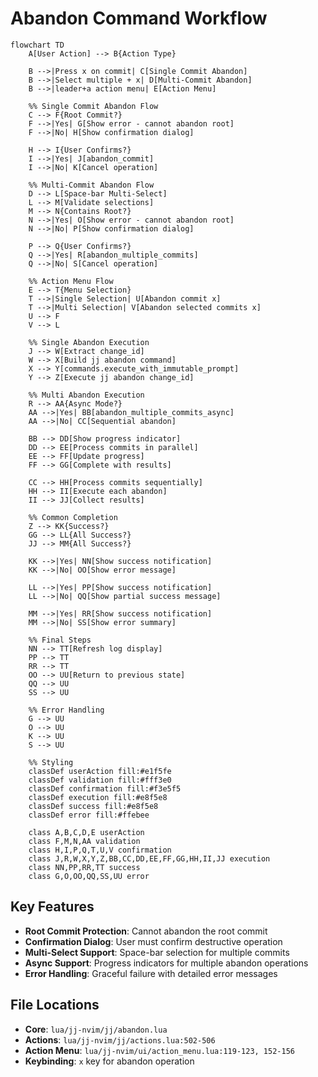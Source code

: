 # Abandon Command Workflow

```mermaid
flowchart TD
    A[User Action] --> B{Action Type}
    
    B -->|Press x on commit| C[Single Commit Abandon]
    B -->|Select multiple + x| D[Multi-Commit Abandon]
    B -->|leader+a action menu| E[Action Menu]
    
    %% Single Commit Abandon Flow
    C --> F{Root Commit?}
    F -->|Yes| G[Show error - cannot abandon root]
    F -->|No| H[Show confirmation dialog]
    
    H --> I{User Confirms?}
    I -->|Yes| J[abandon_commit]
    I -->|No| K[Cancel operation]
    
    %% Multi-Commit Abandon Flow
    D --> L[Space-bar Multi-Select]
    L --> M[Validate selections]
    M --> N{Contains Root?}
    N -->|Yes| O[Show error - cannot abandon root]
    N -->|No| P[Show confirmation dialog]
    
    P --> Q{User Confirms?}
    Q -->|Yes| R[abandon_multiple_commits]
    Q -->|No| S[Cancel operation]
    
    %% Action Menu Flow
    E --> T{Menu Selection}
    T -->|Single Selection| U[Abandon commit x]
    T -->|Multi Selection| V[Abandon selected commits x]
    U --> F
    V --> L
    
    %% Single Abandon Execution
    J --> W[Extract change_id]
    W --> X[Build jj abandon command]
    X --> Y[commands.execute_with_immutable_prompt]
    Y --> Z[Execute jj abandon change_id]
    
    %% Multi Abandon Execution
    R --> AA{Async Mode?}
    AA -->|Yes| BB[abandon_multiple_commits_async]
    AA -->|No| CC[Sequential abandon]
    
    BB --> DD[Show progress indicator]
    DD --> EE[Process commits in parallel]
    EE --> FF[Update progress]
    FF --> GG[Complete with results]
    
    CC --> HH[Process commits sequentially]
    HH --> II[Execute each abandon]
    II --> JJ[Collect results]
    
    %% Common Completion
    Z --> KK{Success?}
    GG --> LL{All Success?}
    JJ --> MM{All Success?}
    
    KK -->|Yes| NN[Show success notification]
    KK -->|No| OO[Show error message]
    
    LL -->|Yes| PP[Show success notification]
    LL -->|No| QQ[Show partial success message]
    
    MM -->|Yes| RR[Show success notification]
    MM -->|No| SS[Show error summary]
    
    %% Final Steps
    NN --> TT[Refresh log display]
    PP --> TT
    RR --> TT
    OO --> UU[Return to previous state]
    QQ --> UU
    SS --> UU
    
    %% Error Handling
    G --> UU
    O --> UU
    K --> UU
    S --> UU
    
    %% Styling
    classDef userAction fill:#e1f5fe
    classDef validation fill:#fff3e0
    classDef confirmation fill:#f3e5f5
    classDef execution fill:#e8f5e8
    classDef success fill:#e8f5e8
    classDef error fill:#ffebee
    
    class A,B,C,D,E userAction
    class F,M,N,AA validation
    class H,I,P,Q,T,U,V confirmation
    class J,R,W,X,Y,Z,BB,CC,DD,EE,FF,GG,HH,II,JJ execution
    class NN,PP,RR,TT success
    class G,O,OO,QQ,SS,UU error
```

## Key Features

- **Root Commit Protection**: Cannot abandon the root commit
- **Confirmation Dialog**: User must confirm destructive operation
- **Multi-Select Support**: Space-bar selection for multiple commits
- **Async Support**: Progress indicators for multiple abandon operations
- **Error Handling**: Graceful failure with detailed error messages

## File Locations

- **Core**: `lua/jj-nvim/jj/abandon.lua`
- **Actions**: `lua/jj-nvim/jj/actions.lua:502-506`
- **Action Menu**: `lua/jj-nvim/ui/action_menu.lua:119-123, 152-156`
- **Keybinding**: `x` key for abandon operation